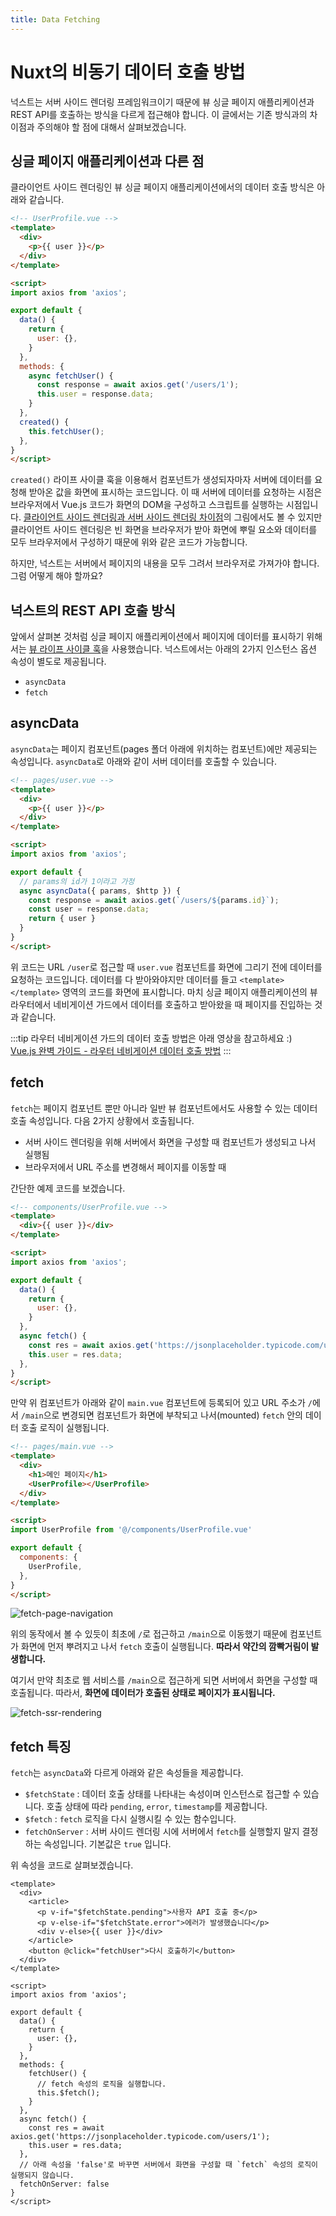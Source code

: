 ```yaml
---
title: Data Fetching
---
```


# Nuxt의 비동기 데이터 호출 방법

넉스트는 서버 사이드 렌더링 프레임워크이기 때문에 뷰 싱글 페이지 애플리케이션과 REST API를 호출하는 방식을 다르게 접근해야 합니다. 이 글에서는 기존 방식과의 차이점과 주의해야 할 점에 대해서 살펴보겠습니다.

## 싱글 페이지 애플리케이션과 다른 점

클라이언트 사이드 렌더링인 뷰 싱글 페이지 애플리케이션에서의 데이터 호출 방식은 아래와 같습니다.

```html
<!-- UserProfile.vue -->
<template>
  <div>
    <p>{{ user }}</p>
  </div>
</template>

<script>
import axios from 'axios';

export default {
  data() {
    return {
      user: {},
    }
  },
  methods: {
    async fetchUser() {
      const response = await axios.get('/users/1');
      this.user = response.data;
    }
  },
  created() {
    this.fetchUser();
  },
}
</script>
```

`created()` 라이프 사이클 훅을 이용해서 컴포넌트가 생성되자마자 서버에 데이터를 요청해 받아온 값을 화면에 표시하는 코드입니다. 이 때 서버에 데이터를 요청하는 시점은 브라우저에서 Vue.js 코드가 화면의 DOM을 구성하고 스크립트를 실행하는 시점입니다. [클라이언트 사이드 렌더링과 서버 사이드 렌더링 차이점](http://localhost:8081/vue-camp/nuxt/ssr.html#%EC%84%9C%EB%B2%84-%EC%82%AC%EC%9D%B4%EB%93%9C-%EB%A0%8C%EB%8D%94%EB%A7%81%EA%B3%BC-%ED%81%B4%EB%9D%BC%EC%9D%B4%EC%96%B8%ED%8A%B8-%EC%82%AC%EC%9D%B4%EB%93%9C-%EB%A0%8C%EB%8D%94%EB%A7%81-%EC%B0%A8%EC%9D%B4%EC%A0%90)의 그림에서도 볼 수 있지만 클라이언트 사이드 렌더링은 빈 화면을 브라우저가 받아 화면에 뿌릴 요소와 데이터를 모두 브라우저에서 구성하기 때문에 위와 같은 코드가 가능합니다.

하지만, 넉스트는 서버에서 페이지의 내용을 모두 그려서 브라우저로 가져가야 합니다. 그럼 어떻게 해야 할까요?

## 넉스트의 REST API 호출 방식

앞에서 살펴본 것처럼 싱글 페이지 애플리케이션에서 페이지에 데이터를 표시하기 위해서는 [뷰 라이프 사이클 훅](../vue/life-cycle.md)을 사용했습니다. 넉스트에서는 아래의 2가지 인스턴스 옵션 속성이 별도로 제공됩니다.

- `asyncData`
- `fetch`

## asyncData

`asyncData`는 페이지 컴포넌트(pages 폴더 아래에 위치하는 컴포넌트)에만 제공되는 속성입니다. `asyncData`로 아래와 같이 서버 데이터를 호출할 수 있습니다.

```html
<!-- pages/user.vue -->
<template>
  <div>
    <p>{{ user }}</p>
  </div>
</template>

<script>
import axios from 'axios';

export default {
  // params의 id가 1이라고 가정
  async asyncData({ params, $http }) {
    const response = await axios.get(`/users/${params.id}`);
    const user = response.data;
    return { user }
  }
}
</script>
```

위 코드는 URL `/user`로 접근할 때 `user.vue` 컴포넌트를 화면에 그리기 전에 데이터를 요청하는 코드입니다. 데이터를 다 받아와야지만 데이터를 들고 `<template></template>` 영역의 코드를 화면에 표시합니다. 마치 싱글 페이지 애플리케이션의 뷰 라우터에서 네비게이션 가드에서 데이터를 호출하고 받아왔을 때 페이지를 진입하는 것과 같습니다.

:::tip
라우터 네비게이션 가드의 데이터 호출 방법은 아래 영상을 참고하세요 :) <br>
[Vue.js 완벽 가이드 - 라우터 네비게이션 데이터 호출 방법](https://www.inflearn.com/course/vue-js/lecture/17055)
:::

<!-- TODO: 이후 강의 개시 시점에 아래 코드 노출 -->
<!-- ```js
// router/index.js
new VueRouter({
  routes: [
    {
      path: '/login',
      component: login,
      async beforeEnter(to, from, next) {
        const response = await axios.get(`/users/${params.id}`);
        store.commit('setUser', response.data);
        next();
      }
    }
  ]
})
``` -->

## fetch

`fetch`는 페이지 컴포넌트 뿐만 아니라 일반 뷰 컴포넌트에서도 사용할 수 있는 데이터 호출 속성입니다. 다음 2가지 상황에서 호출됩니다.

- 서버 사이드 렌더링을 위해 서버에서 화면을 구성할 때 컴포넌트가 생성되고 나서 실행됨
- 브라우저에서 URL 주소를 변경해서 페이지를 이동할 때

간단한 예제 코드를 보겠습니다.

```html
<!-- components/UserProfile.vue -->
<template>
  <div>{{ user }}</div>
</template>

<script>
import axios from 'axios';

export default {
  data() {
    return {
      user: {},
    }
  },
  async fetch() {
    const res = await axios.get('https://jsonplaceholder.typicode.com/users/1');
    this.user = res.data;
  },
}
</script>
```

만약 위 컴포넌트가 아래와 같이 `main.vue` 컴포넌트에 등록되어 있고 URL 주소가 `/`에서 `/main`으로 변경되면 컴포넌트가 화면에 부착되고 나서(mounted) `fetch` 안의 데이터 호출 로직이 실행됩니다.

```html
<!-- pages/main.vue -->
<template>
  <div>
    <h1>메인 페이지</h1>
    <UserProfile></UserProfile>
  </div>
</template>

<script>
import UserProfile from '@/components/UserProfile.vue'

export default {
  components: {
    UserProfile,
  },
}
</script>
```

![fetch-page-navigation](./images/fetch-page-navigation.gif)

위의 동작에서 볼 수 있듯이 최초에 `/`로 접근하고 `/main`으로 이동했기 때문에 컴포넌트가 화면에 먼저 뿌려지고 나서 `fetch` 호출이 실행됩니다. **따라서 약간의 깜빡거림이 발생합니다.**

여기서 만약 최초로 웹 서비스를 `/main`으로 접근하게 되면 서버에서 화면을 구성할 때 호출됩니다. 따라서, **화면에 데이터가 호출된 상태로 페이지가 표시됩니다.**

![fetch-ssr-rendering](./images/fetch-ssr-rendering.gif)

## fetch 특징

`fetch`는 `asyncData`와 다르게 아래와 같은 속성들을 제공합니다.

- `$fetchState` : 데이터 호출 상태를 나타내는 속성이며 인스턴스로 접근할 수 있습니다. 호출 상태에 따라 `pending`, `error`, `timestamp`를 제공합니다.
- `$fetch` : `fetch` 로직을 다시 실행시킬 수 있는 함수입니다.
- `fetchOnServer` : 서버 사이드 렌더링 시에 서버에서 `fetch`를 실행할지 말지 결정하는 속성입니다. 기본값은 `true` 입니다.

위 속성을 코드로 살펴보겠습니다.

```html{4,5,8,23-24,31-32}
<template>
  <div>
    <article>
      <p v-if="$fetchState.pending">사용자 API 호출 중</p>
      <p v-else-if="$fetchState.error">에러가 발생했습니다</p>
      <div v-else>{{ user }}</div>
    </article>
    <button @click="fetchUser">다시 호출하기</button>
  </div>
</template>

<script>
import axios from 'axios';

export default {
  data() {
    return {
      user: {},
    }
  },
  methods: {
    fetchUser() {
      // fetch 속성의 로직을 실행합니다.
      this.$fetch();
    }
  },
  async fetch() {
    const res = await axios.get('https://jsonplaceholder.typicode.com/users/1');
    this.user = res.data;
  },
  // 아래 속성을 'false'로 바꾸면 서버에서 화면을 구성할 때 `fetch` 속성의 로직이 실행되지 않습니다.
  fetchOnServer: false
}
</script>
```